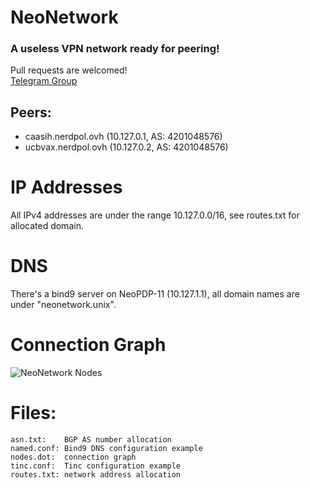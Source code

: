# NeoNetwork
### A useless VPN network ready for peering!

Pull requests are welcomed!  
[Telegram Group](https://t.me/NeoNetworkVPN)

## Peers:
* caasih.nerdpol.ovh (10.127.0.1, AS: 4201048576)
* ucbvax.nerdpol.ovh (10.127.0.2, AS: 4201048576)

# IP Addresses
All IPv4 addresses are under the range 10.127.0.0/16,
see routes.txt for allocated domain.

# DNS
There's a bind9 server on NeoPDP-11 (10.127.1.1), all domain names are under "neonetwork.unix".

# Connection Graph
![NeoNetwork Nodes](https://gitlab.com/Neo_Chen/NeoNetwork/raw/master/nodes.png)

# Files:
	asn.txt:	BGP AS number allocation
	named.conf:	Bind9 DNS configuration example
	nodes.dot:	connection graph
	tinc.conf:	Tinc configuration example
	routes.txt:	network address allocation

